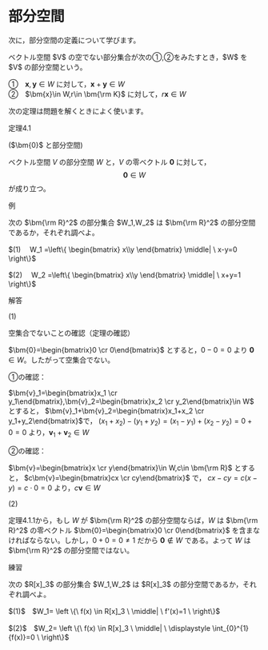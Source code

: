# 部分空間

次に，部分空間の定義について学びます。

<div class="def">
<p>
ベクトル空間 $V$ の空でない部分集合が次の①,②をみたすとき，$W$ を $V$ の部分空間という。

①　$\bm{x},\bm{y}\in W$ に対して，$\bm{x}+\bm{y}\in W$<br>
②　$\bm{x}\in W,r\in \bm{\rm K}$ に対して，$r\bm{x}\in W$
</p>
</div>

<p>
次の定理は問題を解くときによく使います。
</p>

<div class="theorem">
<span class="theorem-number">定理4.1</span>
<p>
<span class="thorem-title">($\bm{0}$ と部分空間)</span>

ベクトル空間 $V$ の部分空間 $W$ と，$V$ の零ベクトル $\bm{0}$ に対して，
$$\bm{0}\in W$$
が成り立つ。
</p>
</div>

<div class="ex">
<span class="ex-circle1">例</span>
<p>
次の $\bm{\rm R}^2$ の部分集合 $W_1,W_2$ は $\bm{\rm R}^2$ の部分空間であるか，それぞれ調べよ。
<p>
$(1)　
W_1
=\left\{
	\begin{bmatrix}
		x\\y
	\end{bmatrix}
	\middle|
	\ x-y=0 
\right\}$
</p>
<p>
$(2)　
W_2
=\left\{
	\begin{bmatrix}
		x\\y
	\end{bmatrix}
	\middle|
	\ x+y=1 
\right\}$
</p>
</p>
</div>

解答

$(1)$

空集合でないことの確認（定理の確認）

$\bm{0}=\begin{bmatrix}0 \cr 0\end{bmatrix}$ とすると，$0-0=0$ より $\bm{0}\in W$。したがって空集合でない。

①の確認：

$\bm{v}_1=\begin{bmatrix}x_1 \cr y_1\end{bmatrix},\bm{v}_2=\begin{bmatrix}x_2 \cr y_2\end{bmatrix}\in W$ とすると，
$\bm{v}_1+\bm{v}_2=\begin{bmatrix}x_1+x_2 \cr y_1+y_2\end{bmatrix}$で，
$(x_1+x_2)-(y_1+y_2)=(x_1-y_1)+(x_2-y_2)=0+0=0$
より，$\bm{v}_1+\bm{v}_2\in W$

②の確認：

$\bm{v}=\begin{bmatrix}x \cr y\end{bmatrix}\in W,c\in \bm{\rm R}$ とすると，
$c\bm{v}=\begin{bmatrix}cx \cr cy\end{bmatrix}$ で，
$cx-cy=c(x-y)=c\cdot 0=0$ より，$c\bm{v}\in W$

$(2)$

定理4.1.1から，もし $W$ が $\bm{\rm R}^2$ の部分空間ならば，$W$ は $\bm{\rm R}^2$ の零ベクトル $\bm{0}=\begin{bmatrix}0 \cr 0\end{bmatrix}$ を含まなければならない。しかし，$0+0=0\neq 1$ だから $\bm{0}\notin W$ である。よって $W$ は $\bm{\rm R}^2$ の部分空間ではない。

<div class="prob">
<span class="prob-label">練習</span>
<p>
次の $R[x]_3$ の部分集合 $W_1,W_2$ は $R[x]_3$ の部分空間であるか，それぞれ調べよ。 
</p>
<p>
$(1)$　$W_1= \left \{\ f(x) \in R[x]_3 \ \middle| \ f'(x)=1 \ \right\}$
</p>
<p>
$(2)$　$W_2= \left \{\ f(x) \in R[x]_3 \ \middle| \ \displaystyle \int_{0}^{1}{f(x)}=0 \ \right\}$
</p>
</div>